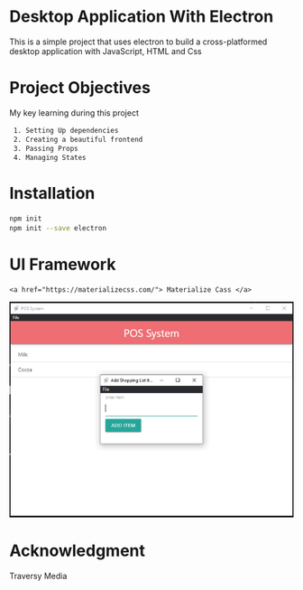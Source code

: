 # Desktop Application With Electron 

This is a simple project that uses electron to build a cross-platformed desktop application with JavaScript, HTML and Css


# Project Objectives
My key learning during this project

```objectives
 1. Setting Up dependencies
 2. Creating a beautiful frontend
 3. Passing Props
 4. Managing States
```

# Installation 

```bash
npm init 
npm init --save electron

```

# UI Framework

```
<a href="https://materializecss.com/"> Materialize Cass </a>
```


<img src="mockup.png">

# Acknowledgment
Traversy Media

